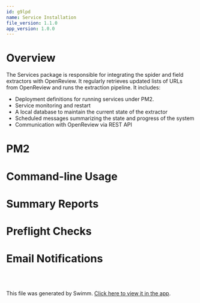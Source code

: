 ```yaml
---
id: g9lpd
name: Service Installation
file_version: 1.1.0
app_version: 1.0.0
---
```

# Overview
The  Services  package is  responsible  for  integrating  the spider  and  field
extractors with  OpenReview. It regularly  retrieves updated lists of  URLs from
OpenReview and runs the extraction pipeline. It includes:

- Deployment definitions for running services under PM2.
- Service monitoring and restart
- A local database to maintain the current state of the extractor
- Scheduled messages summarizing the state and progress of the system
- Communication with OpenReview via REST API

# PM2

# Command-line Usage

# Summary Reports

# Preflight Checks

# Email Notifications

<br/>

<br/>

This file was generated by Swimm. [Click here to view it in the app](https://app.swimm.io/repos/Z2l0aHViJTNBJTNBb3Blbi1tZXRhLWV4dHJhY3Rpb24lM0ElM0FhZGFtY2hhbmRyYQ==/docs/g9lpd).
